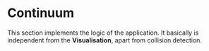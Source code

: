 # Continuum

This section implements the logic of the application. It basically is
independent from the **Visualisation**, apart from collision detection.
